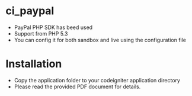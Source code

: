 # ci_paypal

 - PayPal PHP SDK has beed used
 - Support from PHP 5.3
 - You can config it for both sandbox and live using the configuration file

# Installation
 - Copy the application folder to your codeigniter application directory
 - Please read the provided PDF document for details.
